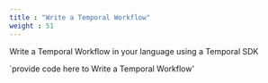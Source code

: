 ```yaml
---
title : "Write a Temporal Workflow"
weight : 51
---
```


Write a Temporal Workflow in your language using a Temporal SDK

`provide code here to  Write a Temporal Workflow'
